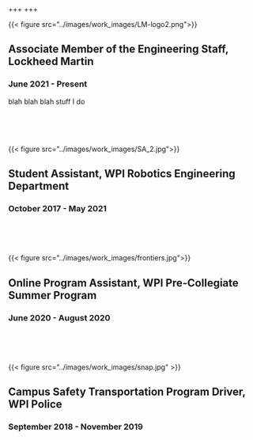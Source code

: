 +++
+++

{{< figure src="../images/work_images/LM-logo2.png">}}

## Associate Member of the Engineering Staff, Lockheed Martin

### June 2021 - Present

blah blah blah stuff I do

<br>
<br>
<br>

{{< figure src="../images/work_images/SA_2.jpg">}}

## Student Assistant, WPI Robotics Engineering Department

### October 2017 - May 2021

<br>
<br>
<br>

{{< figure src="../images/work_images/frontiers.jpg">}}

## Online Program Assistant, WPI Pre-Collegiate Summer Program

### June 2020 - August 2020

<br>
<br>
<br>

{{< figure src="../images/work_images/snap.jpg" >}}

## Campus Safety Transportation Program Driver, WPI Police

### September 2018 - November 2019